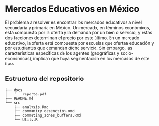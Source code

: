 # Mercados Educativos en México

El problema a resolver es encontrar los mercados educativos a nivel secundaria y primaria en México. Un mercado, en términos económicos, está compuesto por la oferta y la demanda por un bien o servicio, y estas dos facciones determinan el precio por este último. En un mercado educativo, la oferta está compuesta por escuelas que ofertan educación y por estudiantes que demandan dicho servicio. Sin embargo, las características específicas de los agentes (geográficas y socio-económicas), implican que haya segmentación en los mercados de este tipo.

## Estructura del repositorio
```
├── docs
│   └── reporte.pdf
├── README.md
└── src
    ├── analysis.Rmd
    ├── community_detenction.Rmd
    ├── commuting_zones_buffers.Rmd
    └── Utils.R

```
